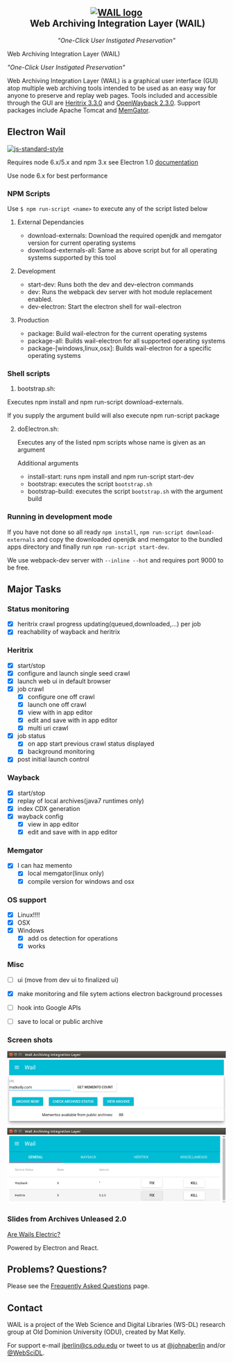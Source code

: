 <h2 align="center">
 <a href="http://github.com/machawk1/wail"><img src="https://cdn.rawgit.com/machawk1/wail/osagnostic/build/icons/whale_256.png" alt="WAIL logo" /></a><br />&nbsp;Web Archiving Integration Layer (WAIL)</h2>
<p align="center" style="font-weight: normal;"><em>"One-Click User Instigated Preservation"</em></p>

Web Archiving Integration Layer (WAIL)

_"One-Click User Instigated Preservation"_

Web Archiving Integration Layer (WAIL) is a graphical user interface (GUI) atop multiple web archiving tools intended to be used as an easy way for anyone to preserve and replay web pages. Tools included and accessible through the GUI are [Heritrix 3.3.0](https://github.com/internetarchive/heritrix3) and [OpenWayback 2.3.0](https://github.com/iipc/openwayback). Support packages include Apache Tomcat and [MemGator](https://github.com/oduwsdl/memgator).

## Electron Wail

[![js-standard-style](https://cdn.rawgit.com/feross/standard/master/badge.svg)](https://github.com/feross/standard)

Requires node 6.x/5.x and npm 3.x see Electron 1.0 [documentation](http://electron.atom.io)

Use node 6.x for best performance

### NPM Scripts
Use `$ npm run-script <name>` to execute any of the script listed below

1. External Dependancies
    * download-externals: Download the required openjdk and memgator version for current operating systems
    * download-externals-all: Same as above script but for all operating systems supported by this tool

2. Development
    * start-dev: Runs both the dev and dev-electron commands
    * dev: Runs the webpack dev server with hot module replacement enabled.
    * dev-electron: Start the electron shell for wail-electron

3. Production
    * package: Build wail-electron for the current operating systems
    * package-all: Builds wail-electron for all supported operating systems
    * package-[windows,linux,osx]: Builds wail-electron for a specific operating systems


### Shell scripts

1. bootstrap.sh:

 Executes npm install and npm run-script download-externals.

 If you supply the argument build will also execute npm run-script package


2. doElectron.sh:

    Executes any of the listed npm scripts whose name is given as an argument

    Additional arguments
    * install-start: runs npm install and npm run-script start-dev
    * bootstrap: executes the script `bootstrap.sh`
    * bootstrap-build: executes the script `bootstrap.sh` with the argument build







### Running in development mode
If you have not done so all ready `npm install`, `npm run-script download-externals` and copy the downloaded openjdk
and memgator to the bundled apps directory and finally run `npm run-script start-dev`.

We use webpack-dev server with `--inline --hot` and requires port 9000 to be free.



## Major Tasks

### Status monitoring
- [X] heritrix crawl progress updating(queued,downloaded,...) per job
- [X] reachability of wayback and heritrix

### Heritrix
- [x] start/stop
- [x] configure and launch single seed crawl
- [x] launch web ui in default browser
- [X] job crawl
  - [x] configure one off crawl
  - [x] launch one off crawl
  - [x] view with in app editor
  - [X] edit and save with in app editor
  - [x] multi uri crawl
- [X] job status
    - [x] on app start previous crawl status displayed
    - [X] background monitoring
- [X] post initial launch control

### Wayback
- [x] start/stop
- [x] replay of local archives(java7 runtimes only)
- [x] index CDX generation
- [X] wayback config
  - [x] view in app editor
  - [X] edit and save with in app editor

### Memgator
- [X] I can haz memento
    - [x] local memgator(linux only)
    - [X] compile version for windows and osx

### OS support
  - [x] Linux!!!!
  - [x] OSX
  - [X] Windows
    - [X] add os detection for operations
    - [x] works

### Misc
  - [ ] ui (move from dev ui to finalized ui)
  - [X] make monitoring and file sytem actions electron background processes
  - [ ] hook into Google APIs
  - [ ] save to local or public archive
 

### Screen shots

![Wail Electron Advanced](/images/wailFront.png?raw=true "Basic")
![Wail Electron Advanced](/images/wail-advanced.png?raw=true "Advanced")

### Slides from Archives Unleased 2.0
[Are Wails Electric?](http://www.slideshare.net/JohnBerlin3/are-wails-electric)

Powered by Electron and React.

## Problems? Questions?

Please see the [Frequently Asked Questions](https://github.com/machawk1/wail/wiki/FAQ) page.

## Contact

WAIL is a project of the Web Science and Digital Libraries (WS-DL) research group at Old Dominion University (ODU), created by Mat Kelly.

For support e-mail jberlin@cs.odu.edu or tweet to us at [@johnaberlin](https://twitter.com/johnaberlin) and/or [@WebSciDL](https://twitter.com/WebSciDL).
